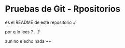 # Pruebas de Git - Rpositorios
es el README de este repositorio :/  

por q lo lees ? ...?

aun no e echo nada  ¬¬  
